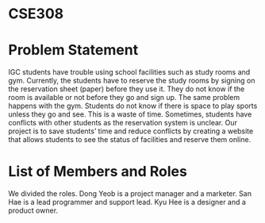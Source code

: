 # CSE308

# Problem Statement
IGC students have trouble using school facilities such as study rooms and gym. Currently, the students have to reserve the study rooms by signing on the reservation sheet (paper) before they use it. They do not know if the room is available or not before they go and sign up. The same problem happens with the gym. Students do not know if there is space to play sports unless they go and see. This is a waste of time. Sometimes, students have conflicts with other students as the reservation system is unclear. Our project is to save students’ time and reduce conflicts by creating a website that allows students to see the status of facilities and reserve them online.  

# List of Members and Roles

We divided the roles.
Dong Yeob is a project manager and a marketer.
San Hae is a lead programmer and support lead.
Kyu Hee is a designer and a product owner.


